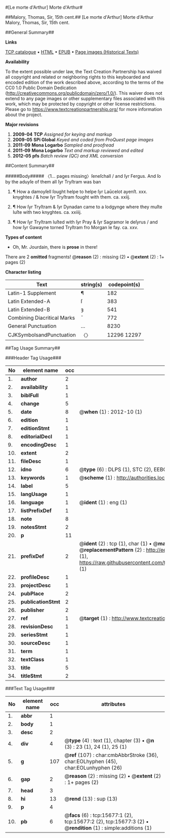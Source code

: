 #[Le morte d'Arthur] Morte d'Arthur#

##Malory, Thomas, Sir, 15th cent.##
[Le morte d'Arthur]
Morte d'Arthur
Malory, Thomas, Sir, 15th cent.

##General Summary##

**Links**

[TCP catalogue](http://www.ota.ox.ac.uk/tcp/)  • 
[HTML](http://tei.it.ox.ac.uk/tcp/Texts-HTML/free/A21/A21717.html)  • 
[EPUB](http://tei.it.ox.ac.uk/tcp/Texts-EPUB/free/A21/A21717.epub) • 
[Page images (Historical Texts)](https://historicaltexts.jisc.ac.uk/eebo-99850470e)

**Availability**

To the extent possible under law, the Text Creation Partnership has waived all copyright and related or neighboring rights to this keyboarded and encoded edition of the work described above, according to the terms of the CC0 1.0 Public Domain Dedication (http://creativecommons.org/publicdomain/zero/1.0/). This waiver does not extend to any page images or other supplementary files associated with this work, which may be protected by copyright or other license restrictions. Please go to https://www.textcreationpartnership.org/ for more information about the project.

**Major revisions**

1. __2009-04__ __TCP__ *Assigned for keying and markup*
1. __2009-05__ __SPi Global__ *Keyed and coded from ProQuest page images*
1. __2011-09__ __Mona Logarbo__ *Sampled and proofread*
1. __2011-09__ __Mona Logarbo__ *Text and markup reviewed and edited*
1. __2012-05__ __pfs__ *Batch review (QC) and XML conversion*

##Content Summary##

#####Body#####
〈1… pages missing〉ſeneſchall / and ſyr Fergus. And ſo by the aduyſe of them all ſyr Tryſtram was ban
1. ¶ How a damoyſell ſought helpe to helpe ſyr Laūcelot ayenſt. xxx. knyghtes / & how ſyr Tryſtram fought with them. ca. xxiij.

1. ¶ How ſyr Tryſtram & ſyr Dynadan came to a lodgynge where they muſte Iuſte with two knyghtes. ca. xxiiij.

1. ¶ How ſyr Tryſtram Iuſted with ſyr Pray & ſyr Sagramor le deſyrus / and how ſyr Gawayne torned Tryſtram fro Morgan le fay. ca. xxv.

**Types of content**

  * Oh, Mr. Jourdain, there is **prose** in there!

There are 2 **omitted** fragments! 
 @__reason__ (2) : missing (2)  •  @__extent__ (2) : 1+ pages (2)

**Character listing**


|Text|string(s)|codepoint(s)|
|---|---|---|
|Latin-1 Supplement|¶|182|
|Latin Extended-A|ſ|383|
|Latin Extended-B|ȝ|541|
|Combining             Diacritical Marks|̄|772|
|General Punctuation|…|8230|
|CJKSymbolsandPunctuation|〈〉|12296 12297|

##Tag Usage Summary##

###Header Tag Usage###

|No|element name|occ|attributes|
|---|---|---|---|
|1.|__author__|2||
|2.|__availability__|1||
|3.|__biblFull__|1||
|4.|__change__|5||
|5.|__date__|8| @__when__ (1) : 2012-10 (1)|
|6.|__edition__|1||
|7.|__editionStmt__|1||
|8.|__editorialDecl__|1||
|9.|__encodingDesc__|1||
|10.|__extent__|2||
|11.|__fileDesc__|1||
|12.|__idno__|6| @__type__ (6) : DLPS (1), STC (2), EEBO-CITATION (1), PROQUEST (1), VID (1)|
|13.|__keywords__|1| @__scheme__ (1) : http://authorities.loc.gov/ (1)|
|14.|__label__|5||
|15.|__langUsage__|1||
|16.|__language__|1| @__ident__ (1) : eng (1)|
|17.|__listPrefixDef__|1||
|18.|__note__|8||
|19.|__notesStmt__|2||
|20.|__p__|11||
|21.|__prefixDef__|2| @__ident__ (2) : tcp (1), char (1)  •  @__matchPattern__ (2) : ([0-9\-]+):([0-9IVX]+) (1), (.+) (1)  •  @__replacementPattern__ (2) : http://eebo.chadwyck.com/downloadtiff?vid=$1&page=$2 (1), https://raw.githubusercontent.com/textcreationpartnership/Texts/master/tcpchars.xml#$1 (1)|
|22.|__profileDesc__|1||
|23.|__projectDesc__|1||
|24.|__pubPlace__|2||
|25.|__publicationStmt__|2||
|26.|__publisher__|2||
|27.|__ref__|1| @__target__ (1) : http://www.textcreationpartnership.org/docs/. (1)|
|28.|__revisionDesc__|1||
|29.|__seriesStmt__|1||
|30.|__sourceDesc__|1||
|31.|__term__|1||
|32.|__textClass__|1||
|33.|__title__|5||
|34.|__titleStmt__|2||


###Text Tag Usage###

|No|element name|occ|attributes|
|---|---|---|---|
|1.|__abbr__|1||
|2.|__body__|1||
|3.|__desc__|2||
|4.|__div__|4| @__type__ (4) : text (1), chapter (3)  •  @__n__ (3) : 23 (1), 24 (1), 25 (1)|
|5.|__g__|107| @__ref__ (107) : char:cmbAbbrStroke (36), char:EOLhyphen (45), char:EOLunhyphen (26)|
|6.|__gap__|2| @__reason__ (2) : missing (2)  •  @__extent__ (2) : 1+ pages (2)|
|7.|__head__|3||
|8.|__hi__|13| @__rend__ (13) : sup (13)|
|9.|__p__|4||
|10.|__pb__|6| @__facs__ (6) : tcp:15677:1 (2), tcp:15677:2 (2), tcp:15677:3 (2)  •  @__rendition__ (1) : simple:additions (1)|
